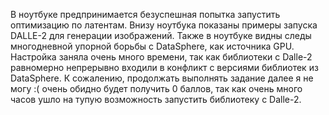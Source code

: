 В ноутбуке предпринимается безуспешная попытка запустить оптимизацию по латентам.
Внизу ноутбука показаны примеры запуска DALLE-2 для генерации изображений.
Также в ноутбуке видны следы многодневной упорной борьбы с DataSphere, как источника GPU. Настройка заняла очень много времени, так как библиотеки с Dalle-2 равномерно непрерывно входили в конфликт с версиями библиотек из DataSphere.
К сожалению, продолжать выполнять задание далее я не могу :( очень обидно будет получить 0 баллов, так как очень много часов ушло на тупую возможность запустить библиотеку с Dalle-2.

